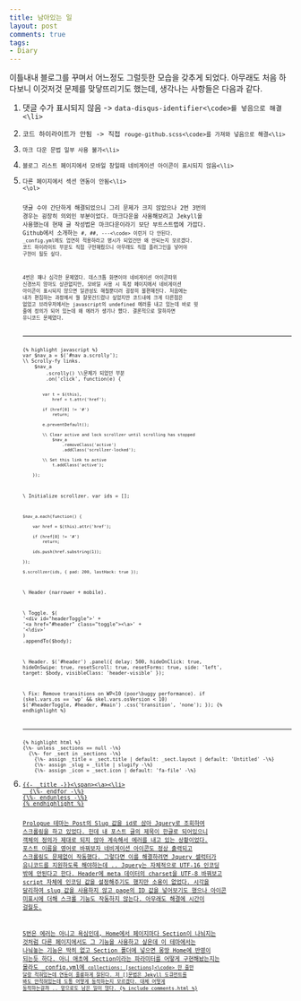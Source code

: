 ```yaml
---
title: 남아있는 일
layout: post
comments: true
tags:
- Diary
---
```

이틀내내 블로그를 꾸며서 어느정도 그럴듯한 모습을 갖추게 되었다. 아무래도 처음 하다보니 이것저것 문제를 맞닿뜨리기도 했는데, 생각나는 사항들은 다음과 같다.

<ol>
  <li>댓글 수가 표시되지 않음 -> <code>data-disqus-identifier<\code>를 넣음으로 해결<\li>
  <li>코드 하이라이트가 안됨 -> 직접 <code>rouge-github.scss<\code>를 가져와 넣음으로 해결<\li>
  <li>마크 다운 문법 일부 사용 불가<\li>
  <li>블로그 리스트 페이지에서 모바일 창일때 네비게이션 아이콘이 표시되지 않음<\li>
  <li>다른 페이지에서 섹션 연동이 안됨<\li>
<\ol>

댓글 수야 간단하게 해결되었으니 그리 문제가 크지 않았으나 2번 3번의 경우는 굉장히 의외인 부분이었다. 마크다운을 사용해보려고 Jekyll을 사용했는데 현재 글 작성법은 마크다운이라기 보단 부트스트랩에 가깝다. Github에서 소개하는 <code>#, ##, ---<\code> 이런거 다 안된다. _config.yml에도 엄연히 적용하라고 명시가 되었건만 왜 안되는지 모르겠다. 코드 하이라이트 부분도 직접 구현해줬으니 아무래도 직접 플러그인을 넣어야 구현이 될듯 싶다.

4번은 꽤나 심각한 문제였다. 데스크톱 화면이야 네비게이션 아이콘따위 신경쓰지 않아도 상관없지만, 모바일 사용 시 특정 페이지에서 네비게이션 아이콘이 표시되지 않으면 일관성도 해칠뿐더러 굉장히 불편해진다. 처음에는 내가 편집하는 과정에서 뭘 잘못건드렸나 싶었지만 코드내에 크게 다른점은 없었고 브라우저에서는 javascript의 undefined 에러를 내고 있는데 바로 윗 줄에 정의가 되어 있는데 왜 에러가 생기나 했다. 결론적으로 말하자면 유니코드 문제였다.
<hr>
{% highlight javascript %}
var $nav_a = $('#nav a.scrolly');
\\ Scrolly-fy links.
	$nav_a
		.scrolly() \\문제가 되었던 부분
		.on('click', function(e) {

			var t = $(this),
				href = t.attr('href');

			if (href[0] != '#')
				return;

			e.preventDefault();

			\\ Clear active and lock scrollzer until scrolling has stopped
				$nav_a
					.removeClass('active')
					.addClass('scrollzer-locked');

			\\ Set this link to active
				t.addClass('active');

		});

\\ Initialize scrollzer.
	var ids = [];

	$nav_a.each(function() {

		var href = $(this).attr('href');

		if (href[0] != '#')
			return;

		ids.push(href.substring(1));

	});

	$.scrollzer(ids, { pad: 200, lastHack: true });

\\ Header (narrower + mobile).

\\ Toggle.
	$(
		'<div id="headerToggle">' +
			'<a href="#header" class="toggle"><\a>' +
		'<\div>'
	)
		.appendTo($body);

\\ Header.
	$('#header')
		.panel({
			delay: 500,
			hideOnClick: true,
			hideOnSwipe: true,
			resetScroll: true,
			resetForms: true,
			side: 'left',
			target: $body,
			visibleClass: 'header-visible'
		});

\\ Fix: Remove transitions on WP<10 (poor\buggy performance).
	if (skel.vars.os == 'wp' && skel.vars.osVersion < 10)
		$('#headerToggle, #header, #main')
			.css('transition', 'none');
	});
{% endhighlight %}
<hr>
{% highlight html %}
{\%- unless _sections == null -\%}
  {\%- for _sect in _sections -\%}
    {\%- assign _title = _sect.title | default: _sect.layout | default: 'Untitled' -\%}
    {\%- assign _slug = _title | slugify -\%}
    {\%- assign _icon = _sect.icon | default: 'fa-file' -\%}
    <li><a href="#{{- _slug  -}}" id="{{- _slug -}}-link" class="scrolly"><span class="icon {{ _icon }}">{{- _title -}}<\span><\a><\li>
  {\%- endfor -\%}
{\%- endunless -\%}
{% endhighlight %}

Prologue 테마는 Post의 Slug 값을 id로 삼아 Jquery로 조회하여 스크롤링을 하고 있었다. 헌데 내 포스트 글의 제목이 한글로 되어있으니 객체의 정의가 제대로 되지 않아 계속해서 에러를 내고 있는 상황이었다. 포스트 이름을 영어로 바꿔보자 네비게이션 아이콘도 정상 출력되고 스크롤링도 문제없이 작동했다. 그렇다면 이를 해결하려면 Jquery 셀럭터가 유니코드를 지원하도록 해야하는데 .. Jquery는 자체적으로 UTF-16 인코딩 밖에 안된다고 한다. Header에 meta 데이터의 charset을 UTF-8 바꿔보고 script 자체에 인코딩 값을 설정해주기도 했지만 소용이 없었다. 시각을 달리하여 slug 값을 사용하지 않고 page의 ID 값을 넣어보기도 했으나 아이콘 미표시에 더해 스크롤 기능도 작동하지 않는다. 아무래도 해결에 시간이 걸릴듯.

5번은 에러는 아니고 욕심인데, Home에서 페이지마다 Section이 나눠지는 것처럼 다른 페이지에서도 그 기능을 사용하고 싶은데 이 테마에서는 나눠놓는 기능은 딱히 없고 Section 폴더에 넣으면 몽땅 Home에 반영이 되는듯 하다. 아니 애초에 Section이라는 파라미터를 어떻게 구현해놨는지는 몰라도 _config.yml에 <code>collections: [sections]<\code> 한 줄만 달랑 적혀있는데 연동이 훌륭하게 잘된다. 저 []문법은 Jekyll 도큐먼트를 봐도 안적혀있는데 도통 어떻게 동작하는지 모르겠다. 대체 어떻게 동작하는걸까 .. 앞으로도 남은 일이 많다.
{% include comments.html %}
